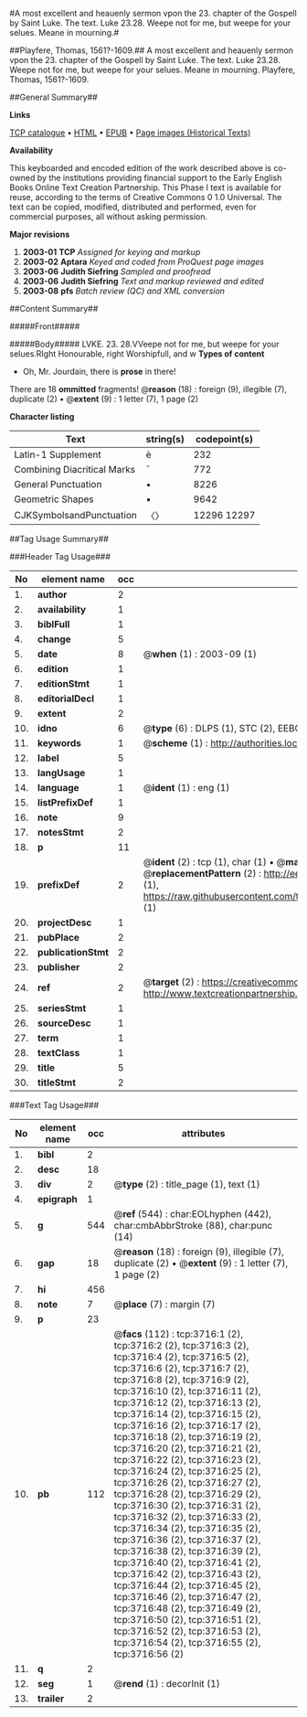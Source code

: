 #A most excellent and heauenly sermon vpon the 23. chapter of the Gospell by Saint Luke. The text. Luke 23.28. Weepe not for me, but weepe for your selues. Meane in mourning.#

##Playfere, Thomas, 1561?-1609.##
A most excellent and heauenly sermon vpon the 23. chapter of the Gospell by Saint Luke. The text. Luke 23.28. Weepe not for me, but weepe for your selues.
Meane in mourning.
Playfere, Thomas, 1561?-1609.

##General Summary##

**Links**

[TCP catalogue](http://www.ota.ox.ac.uk/tcp/)  • 
[HTML](http://tei.it.ox.ac.uk/tcp/Texts-HTML/free/A09/A09753.html)  • 
[EPUB](http://tei.it.ox.ac.uk/tcp/Texts-EPUB/free/A09/A09753.epub) • 
[Page images (Historical Texts)](https://data.historicaltexts.jisc.ac.uk/view?pubId=eebo-99839308e&pageId=eebo-99839308e-3716-1)

**Availability**

This keyboarded and encoded edition of the
	       work described above is co-owned by the institutions
	       providing financial support to the Early English Books
	       Online Text Creation Partnership. This Phase I text is
	       available for reuse, according to the terms of Creative
	       Commons 0 1.0 Universal. The text can be copied,
	       modified, distributed and performed, even for
	       commercial purposes, all without asking permission.

**Major revisions**

1. __2003-01__ __TCP__ *Assigned for keying and markup*
1. __2003-02__ __Aptara__ *Keyed and coded from ProQuest page images*
1. __2003-06__ __Judith Siefring__ *Sampled and proofread*
1. __2003-06__ __Judith Siefring__ *Text and markup reviewed and edited*
1. __2003-08__ __pfs__ *Batch review (QC) and XML conversion*

##Content Summary##

#####Front#####

#####Body#####
LVKE. 23. 28.VVeepe not for me, but weepe for your
selues.RIght Honourable, right
Worshipfull, and w
**Types of content**

  * Oh, Mr. Jourdain, there is **prose** in there!

There are 18 **ommitted** fragments! 
 @__reason__ (18) : foreign (9), illegible (7), duplicate (2)  •  @__extent__ (9) : 1 letter (7), 1 page (2)

**Character listing**


|Text|string(s)|codepoint(s)|
|---|---|---|
|Latin-1 Supplement|è|232|
|Combining             Diacritical Marks|̄|772|
|General Punctuation|•|8226|
|Geometric Shapes|▪|9642|
|CJKSymbolsandPunctuation|〈〉|12296 12297|

##Tag Usage Summary##

###Header Tag Usage###

|No|element name|occ|attributes|
|---|---|---|---|
|1.|__author__|2||
|2.|__availability__|1||
|3.|__biblFull__|1||
|4.|__change__|5||
|5.|__date__|8| @__when__ (1) : 2003-09 (1)|
|6.|__edition__|1||
|7.|__editionStmt__|1||
|8.|__editorialDecl__|1||
|9.|__extent__|2||
|10.|__idno__|6| @__type__ (6) : DLPS (1), STC (2), EEBO-CITATION (1), PROQUEST (1), VID (1)|
|11.|__keywords__|1| @__scheme__ (1) : http://authorities.loc.gov/ (1)|
|12.|__label__|5||
|13.|__langUsage__|1||
|14.|__language__|1| @__ident__ (1) : eng (1)|
|15.|__listPrefixDef__|1||
|16.|__note__|9||
|17.|__notesStmt__|2||
|18.|__p__|11||
|19.|__prefixDef__|2| @__ident__ (2) : tcp (1), char (1)  •  @__matchPattern__ (2) : ([0-9\-]+):([0-9IVX]+) (1), (.+) (1)  •  @__replacementPattern__ (2) : http://eebo.chadwyck.com/downloadtiff?vid=$1&page=$2 (1), https://raw.githubusercontent.com/textcreationpartnership/Texts/master/tcpchars.xml#$1 (1)|
|20.|__projectDesc__|1||
|21.|__pubPlace__|2||
|22.|__publicationStmt__|2||
|23.|__publisher__|2||
|24.|__ref__|2| @__target__ (2) : https://creativecommons.org/publicdomain/zero/1.0/ (1), http://www.textcreationpartnership.org/docs/. (1)|
|25.|__seriesStmt__|1||
|26.|__sourceDesc__|1||
|27.|__term__|1||
|28.|__textClass__|1||
|29.|__title__|5||
|30.|__titleStmt__|2||


###Text Tag Usage###

|No|element name|occ|attributes|
|---|---|---|---|
|1.|__bibl__|2||
|2.|__desc__|18||
|3.|__div__|2| @__type__ (2) : title_page (1), text (1)|
|4.|__epigraph__|1||
|5.|__g__|544| @__ref__ (544) : char:EOLhyphen (442), char:cmbAbbrStroke (88), char:punc (14)|
|6.|__gap__|18| @__reason__ (18) : foreign (9), illegible (7), duplicate (2)  •  @__extent__ (9) : 1 letter (7), 1 page (2)|
|7.|__hi__|456||
|8.|__note__|7| @__place__ (7) : margin (7)|
|9.|__p__|23||
|10.|__pb__|112| @__facs__ (112) : tcp:3716:1 (2), tcp:3716:2 (2), tcp:3716:3 (2), tcp:3716:4 (2), tcp:3716:5 (2), tcp:3716:6 (2), tcp:3716:7 (2), tcp:3716:8 (2), tcp:3716:9 (2), tcp:3716:10 (2), tcp:3716:11 (2), tcp:3716:12 (2), tcp:3716:13 (2), tcp:3716:14 (2), tcp:3716:15 (2), tcp:3716:16 (2), tcp:3716:17 (2), tcp:3716:18 (2), tcp:3716:19 (2), tcp:3716:20 (2), tcp:3716:21 (2), tcp:3716:22 (2), tcp:3716:23 (2), tcp:3716:24 (2), tcp:3716:25 (2), tcp:3716:26 (2), tcp:3716:27 (2), tcp:3716:28 (2), tcp:3716:29 (2), tcp:3716:30 (2), tcp:3716:31 (2), tcp:3716:32 (2), tcp:3716:33 (2), tcp:3716:34 (2), tcp:3716:35 (2), tcp:3716:36 (2), tcp:3716:37 (2), tcp:3716:38 (2), tcp:3716:39 (2), tcp:3716:40 (2), tcp:3716:41 (2), tcp:3716:42 (2), tcp:3716:43 (2), tcp:3716:44 (2), tcp:3716:45 (2), tcp:3716:46 (2), tcp:3716:47 (2), tcp:3716:48 (2), tcp:3716:49 (2), tcp:3716:50 (2), tcp:3716:51 (2), tcp:3716:52 (2), tcp:3716:53 (2), tcp:3716:54 (2), tcp:3716:55 (2), tcp:3716:56 (2)|
|11.|__q__|2||
|12.|__seg__|1| @__rend__ (1) : decorInit (1)|
|13.|__trailer__|2||
